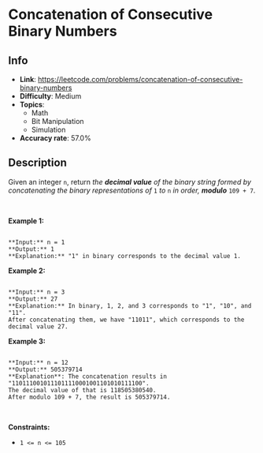 # Concatenation of Consecutive Binary Numbers

## Info  
- **Link**: https://leetcode.com/problems/concatenation-of-consecutive-binary-numbers
- **Difficulty**: Medium  
- **Topics**:   
    - Math
    - Bit Manipulation
    - Simulation
- **Accuracy rate**: 57.0%  

## Description  
    
Given an integer `n`, return *the **decimal value** of the binary string formed by concatenating the binary representations of* `1` *to* `n` *in order, **modulo*** `109 + 7`.


 


**Example 1:**



```

**Input:** n = 1
**Output:** 1
**Explanation:** "1" in binary corresponds to the decimal value 1. 

```

**Example 2:**



```

**Input:** n = 3
**Output:** 27
**Explanation:** In binary, 1, 2, and 3 corresponds to "1", "10", and "11".
After concatenating them, we have "11011", which corresponds to the decimal value 27.

```

**Example 3:**



```

**Input:** n = 12
**Output:** 505379714
**Explanation**: The concatenation results in "1101110010111011110001001101010111100".
The decimal value of that is 118505380540.
After modulo 109 + 7, the result is 505379714.

```

 


**Constraints:**


* `1 <= n <= 105`


  
    